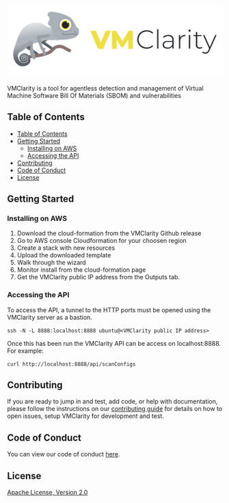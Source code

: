 <picture>
  <source media="(prefers-color-scheme: dark)" srcset="./img/logos/VMClarity-logo-dark-bg-horizontal@4x.png">
  <source media="(prefers-color-scheme: light)" srcset="./img/logos/VMClarity-logo-light-bg-horizontal@4x.png">
  <img alt="VMClarity Logo" src="./img/logos/VMClarity-logo-light-bg-horizontal@4x.png">
</picture>

VMClarity is a tool for agentless detection and management of Virtual Machine
Software Bill Of Materials (SBOM) and vulnerabilities

## Table of Contents

- [Table of Contents](#table-of-contents)
- [Getting Started](#getting-started)
  - [Installing on AWS](#installing-on-aws)
  - [Accessing the API](#accessing-the-api)
- [Contributing](#contributing)
- [Code of Conduct](#code-of-conduct)
- [License](#license)

## Getting Started

### Installing on AWS

1. Download the cloud-formation from the VMClarity Github release
2. Go to AWS console Cloudformation for your choosen region
3. Create a stack with new resources
4. Upload the downloaded template
5. Walk through the wizard
6. Monitor install from the cloud-formation page
7. Get the VMClarity public IP address from the Outputs tab.

### Accessing the API

To access the API, a tunnel to the HTTP ports must be opened using the
VMClarity server as a bastion.

```
ssh -N -L 8888:localhost:8888 ubuntu@<VMClarity public IP address>
```

Once this has been run the VMClarity API can be access on localhost:8888. For example:

```
curl http://localhost:8888/api/scanConfigs
```

## Contributing

If you are ready to jump in and test, add code, or help with documentation,
please follow the instructions on our [contributing guide](/CONTRIBUTING.md)
for details on how to open issues, setup VMClarity for development and test.

## Code of Conduct

You can view our code of conduct [here](/CODE_OF_CONDUCT.md).

## License

[Apache License, Version 2.0](/LICENSE)
